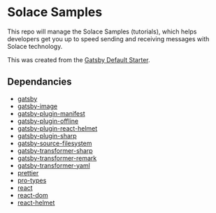 # Solace Samples

This repo will manage the Solace Samples (tutorials), which helps developers get you up to speed sending and receiving messages with Solace technology.

This was created from the [Gatsby Default Starter](https://www.gatsbyjs.org/starters/gatsbyjs/gatsby-starter-default/).

## Dependancies

- [gatsby](https://npm.im/gatsby)
- [gatsby-image](https://www.gatsbyjs.org/packages/gatsby-image)
- [gatsby-plugin-manifest](https://www.gatsbyjs.org/packages/gatsby-plugin-manifest)
- [gatsby-plugin-offline](https://www.gatsbyjs.org/packages/gatsby-plugin-offline)
- [gatsby-plugin-react-helmet](https://www.gatsbyjs.org/packages/gatsby-plugin-react-helmet)
- [gatsby-plugin-sharp](https://www.gatsbyjs.org/packages/gatsby-plugin-sharp)
- [gatsby-source-filesystem](https://www.gatsbyjs.org/packages/gatsby-source-filesystem)
- [gatsby-transformer-sharp](https://www.gatsbyjs.org/packages/gatsby-transformer-sharp)
- [gatsby-transformer-remark](https://www.gatsbyjs.org/packages/gatsby-transformer-remark)
- [gatsby-transformer-yaml](https://www.gatsbyjs.org/packages/gatsby-transformer-yaml/)
- [prettier](https://npm.im/prettier)
- [pro-types](https://npm.im/prop-types)
- [react](https://npm.im/react)
- [react-dom](https://npm.im/react-dom)
- [react-helmet](https://npm.im/react-helmet)
